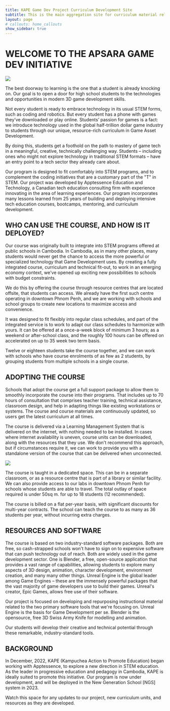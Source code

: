 ```yaml
---
title: KAPE Game Dev Project Curriculum Development Site
subtitle: This is the main aggregation site for curriculum material related to the KAPE Game Dev Project.
layout: page
# callouts: home_callouts
show_sidebar: true
---
```


# WELCOME TO THE APSARA GAME DEV INITIATIVE

<img src="/KAPE-learn/assets/images/class1.jpg" />

The best doorway to learning is the one that a student is already knocking on. Our goal is to open a door for high school students to the technologies and opportunities in modern 3D game development skills.

Not every student is ready to embrace technology in its usual STEM forms, such as coding and robotics. But every student has a phone with games they’ve downloaded or play online. Students’ passion for games is a fact: we introduce technology used in the global half-trillion dollar game industry to students through our unique, resource-rich curriculum in Game Asset Development. 

By doing this, students get a foothold on the path to mastery of game tech in a meaningful, creative, technically challenging way. Students – including ones who might not explore technology in traditional STEM formats – have an entry point to a tech sector they already care about. 

Our program is designed to fit comfortably into STEM programs, and to complement the coding initiatives that are a customary part of the "T" in STEM. Our project was developed by Apptessence Education and Technology, a Canadian tech education consulting firm with experience innovating in the area of learning experiences. Our program incorporates many lessons learned from 25 years of building and deploying intensive tech education courses, bootcamps, mentoring, and curriculum development.

## WHO CAN USE THE COURSE, AND HOW IS IT DEPLOYED?

Our course was originally built to integrate into STEM programs offered at public schools in Cambodia. In Cambodia, as in many other places, many students would never get the chance to access the more powerful or specialized technology that Game Development uses. By creating a fully integrated course, curriculum and technical fit-out, to work in an emerging economy context, we've opened up exciting new possibilities to schools with budget constraints.

We do this by offering the course through resource centres that are located offsite, that students can access. We already have the first such centre operating in downtown Phnom Penh, and we are working with schools and school groups to create new locations to maximize access and convenience.

It was designed to fit flexibly into regular class schedules, and part of the integrated service is to work to adapt our class schedules to harmonize with yours. It can be offered at a once-a-week block of minimum 3 hours; as a weekend or after-school class, and the roughly 100 hours can be offered on accelerated on up to 35 week two term basis.

Twelve or eighteen students take the course together, and we can work with schools who have course enrolments of as few as 2 students, by grouping students from multiple schools in a single course.

## ADOPTING THE COURSE

Schools that adopt the course get a full support package to allow them to smoothly incorporate the course into their programs. That includes up to 70 hours of consultation that comprises teacher training, technical assistance, classroom design, and help in adapting things like existing workstations or systems. The course and course materials are continuously updated, so users get the latest curriculum at all times.

The course is delivered via a Learning Management System that is delivered on the internet, with nothing needed to be installed. In cases where internet availability is uneven, course units can be downloaded, along with the resources that they use. We don't recommend this approach, but if circumstances require it, we can work to provide you with a standalone version of the course that can be delivered when unconnected.

<img src="/KAPE-learn/assets/images/class2.jpg" />

The course is taught in a dedicated space. This can be in a separate classroom, or as a resource centre that is part of a library or similar facility. We can also provide access to our labs in downtown Phnom Penh for schools whose students are able to travel. The total outlay of space required is under 50sq m. for up to 18 students (12 recommended).

The course is billed on a flat per-year basis, with significant discounts for multi-year contracts. The school can teach the course to as many as 36 students per year, without incurring extra charges.

## RESOURCES AND SOFTWARE

The course is based on two industry-standard software packages. Both are free, so cash-strapped schools won't have to sign on to expensive software that can push technology out of reach. Both are widely used in the game development sector. One is Blender, a free, open-source application that provides a vast range of capabilities, allowing students to explore many aspects of 3D design, animation, character development, environment creation, and many many other things. Unreal Engine is the global leader among Game Engines – these are the immensely powerful packages that the vast majority of game developers use to build their games. Unreal's creator, Epic Games, allows free use of their software. 



Our project is focused on developing and repurposing instructional material related to the two primary software tools that we're focusing on. Unreal Engine is the basis for Game Development per se. Blender is the opensource, free 3D Swiss Army Knife for modelling and animation.

Our students will develop their creative and technical potential through these remarkable, industry-standard tools. 

## BACKGROUND

In December, 2022, KAPE (Kampuchea Action to Promote Education) began working with Apptessence, to explore a new direction in STEM education. As the leader in progressive education and pedagogy in Cambodia, KAPE is ideally suited to promote this initiative. Our program is now under development, and will be deployed in the New Generation School [NGS] system in 2023.

Watch this space for any updates to our project, new curriculum units, and resources as they are developed.
